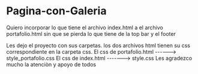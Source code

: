 # Pagina-con-Galeria
Quiero incorporar lo que tiene el archivo index.html a el archivo portafolio.html sin que se pierda lo que tiene de la top bar y el footer

Les dejo el proyecto con sus carpetas. los dos archivos html tienen su css correspondiente en la carpeta css.
El css de portafolio.html ------> style_portafolio.css
El css de index.html -------> style.css
Les agradezco mucho la atenciòn y apoyo de todos
